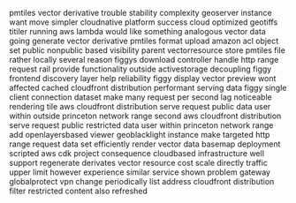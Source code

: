 pmtiles vector derivative trouble stability complexity geoserver instance want move simpler cloudnative platform success cloud optimized geotiffs titiler running aws lambda would like something analogous vector data going generate vector derivative pmtiles format upload amazon acl object set public nonpublic based visibility parent vectorresource store pmtiles file rather locally several reason figgys download controller handle http range request rail provide functionality outside activestorage decoupling figgy frontend discovery layer help reliability figgy display vector preview wont affected cached cloudfront distribution performant serving data figgy single client connection dataset make many request per second lag noticeable rendering tile aws cloudfront distribution serve request public data user within outside princeton network range second aws cloudfront distribution serve request public restricted data user within princeton network range add openlayersbased viewer geoblacklight instance make targeted http range request data set efficiently render vector data basemap deployment scripted aws cdk project consequence cloudbased infrastructure well support regenerate derivates vector resource cost scale directly traffic upper limit however experience similar service shown problem gateway globalprotect vpn change periodically list address cloudfront distribution filter restricted content also refreshed